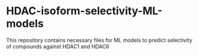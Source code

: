 # HDAC-isoform-selectivity-ML-models
This repository contains necessary files for ML models to predict selectivity of compounds against HDAC1 and HDAC6
